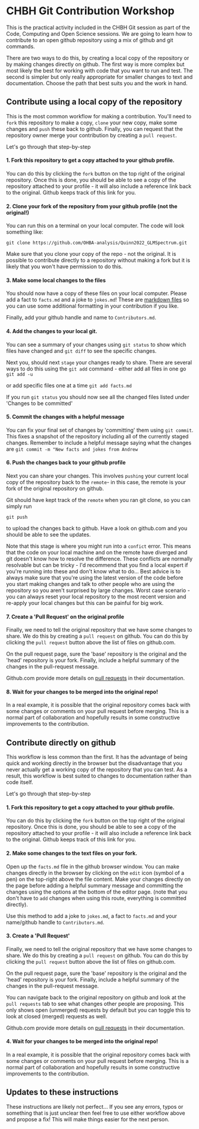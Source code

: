 # CHBH Git Contribution Workshop

This is the practical activity included in the CHBH Git session as part of the Code, Computing and Open Science sessions. We are going to learn how to contribute to an open github repository using a mix of github and git commands.

There are two ways to do this, by creating a local copy of the repository or by making changes directly on github. The first way is more complex but most likely the best for working with code that you want to run and test. The second is simpler but only really appropriate for smaller changes to text and documentation. Choose the path that best suits you and the work in hand.

## Contribute using a local copy of the repository

This is the most common workflow for making a contribution. You'll need to `fork` this repository to make a copy,  `clone` your new copy, make some changes and `push` these back to github. Finally, you can request that the repository owner merge your contribution by creating a `pull request`.

Let's go through that step-by-step

#### 1. Fork this repository to get a copy attached to your github profile. 

You can do this by clicking the `fork` button on the top right of the original repository. Once this is done, you should be able to see a copy of the repository attached to your profile - it will also include a reference link back to the original. Github keeps track of this link for you.

#### 2. Clone your fork of the repository from your github profile (not the original!)

You can run this on a terminal on your local computer. The code will look something like:

`git clone https://github.com/OHBA-analysis/Quinn2022_GLMSpectrum.git`

Make sure that you clone your copy of the repo - not the original. It is possible to contribute directly to a repository without making a fork but it is likely that you won't have permission to do this.

#### 3.  Make some local changes to the files

You should now have a copy of these files on your local computer. Please add a fact to `facts.md` and a joke to `jokes.md`! These are [markdown files]( https://www.markdownguide.org/basic-syntax) so you can use some additional formatting in your contribution if you like.

Finally, add your github handle and name to `Contributors.md`.

#### 4. Add the changes to your local git.

You can see a summary of your changes using `git status` to show which files have changed and `git diff` to see the specific changes.

Next you, should next `stage` your changes ready to share. There are several ways to do this using the `git add` command - either add all files in one go
`git add -u`

or add specific files one at a time
`git add facts.md` 

If you run `git status` you should now see all the changed files listed under 'Changes to be committed'

#### 5. Commit the changes with a helpful message

You can fix your final set of changes by 'committing' them using `git commit`. This fixes a snapshot of the repository including all of the currently staged changes. Remember to include a helpful message saying what the changes are
`git commit -m "New facts and jokes from Andrew`

#### 6. Push the changes back to your github profile

Next you can share your changes. This involves `pushing` your current local copy of the repository back to the `remote`- in this case, the remote is your fork of the original repository on github.

Git should have kept track of the `remote` when you ran git clone, so you can simply run

`git push`

to upload the changes back to github. Have a look on github.com and you should be able to see the updates.

Note that this stage is where you might run into a `confict` error. This means that the code on your local machine and on the remote have diverged and git doesn't know how to resolve the difference. These conflicts are normally resolvable but can be tricky - I'd recommend that you find a local expert if you're running into these and don't know what to do... Best advice is to always make sure that you're using the latest version of the code before you start making changes and talk to other people who are using the repository so you aren't surprised by large changes. Worst case scenario - you can always reset your local repository to the most recent version and re-apply your local changes but this can be painful for big work.

#### 7. Create a 'Pull Request' on the original profile

Finally, we need to tell the original repository that we have some changes to share. We do this by creating a `pull request` on github. You can do this by clicking the 	`pull request` button above the list of files on github.com.

On the pull request page, sure the 'base' repository is the original and the 'head' repository is your fork. Finally, include a helpful summary of the changes in the pull-request message. 

Github.com provide more details on [pull requests](https://docs.github.com/en/pull-requests/collaborating-with-pull-requests/proposing-changes-to-your-work-with-pull-requests/creating-a-pull-request-from-a-fork) in their documentation.

#### 8. Wait for your changes to be merged into the original repo! 

In a real example, it is possible that the original repository comes back with some changes or comments on your pull request before merging. This is a normal part of collaboration and hopefully results in some constructive improvements to the contribution. 

## Contribute directly on github

This workflow is less common than the first. It has the advantage of being quick and working directly in the browser but the disadvantage that you never actually get a working copy of the repository that you can test. As a result, this workflow is best suited to changes to documentation rather than code itself.

Let's go through that step-by-step

#### 1. Fork this repository to get a copy attached to your github profile. 

You can do this by clicking the `fork` button on the top right of the original repository. Once this is done, you should be able to see a copy of the repository attached to your profile - it will also include a reference link back to the original. Github keeps track of this link for you.

#### 2. Make some changes to the text files on your fork.

Open up the `facts.md` file in the github browser window. You can make changes directly in the browser by clicking on the `edit` icon (symbol of a pen) on the top-right above the file content. Make your changes directly on the page before adding a helpful summary message and committing the changes using the options at the bottom of the editor page. (note that you don't have to `add` changes when using this route, everything is committed directly).

Use this method to add a joke to `jokes.md`, a fact to `facts.md` and your name/github handle to `Contributors.md`.

#### 3. Create a 'Pull Request'

Finally, we need to tell the original repository that we have some changes to share. We do this by creating a `pull request` on github. You can do this by clicking the 	`pull request` button above the list of files on github.com.

On the pull request page, sure the 'base' repository is the original and the 'head' repository is your fork. Finally, include a helpful summary of the changes in the pull-request message. 

You can navigate back to the original repository on github and look at the `pull requests` tab to see what changes other people are proposing. This only shows open (unmerged) requests by default but you can toggle this to look at closed (merged) requests as well.

Github.com provide more details on [pull requests](https://docs.github.com/en/pull-requests/collaborating-with-pull-requests/proposing-changes-to-your-work-with-pull-requests/creating-a-pull-request-from-a-fork) in their documentation.

#### 4. Wait for your changes to be merged into the original repo! 

In a real example, it is possible that the original repository comes back with some changes or comments on your pull request before merging. This is a normal part of collaboration and hopefully results in some constructive improvements to the contribution. 


## Updates to these instructions

These instructions are likely not perfect... If you see any errors, typos or something that is just unclear then feel free to use either workflow above and propose a fix! This will make things easier for the next person.